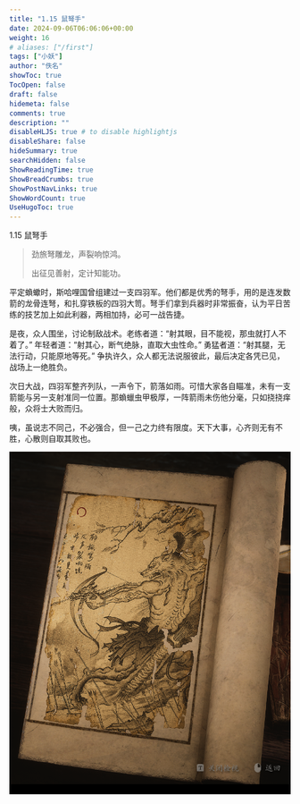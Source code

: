 ```yaml
---
title: "1.15 鼠弩手"
date: 2024-09-06T06:06:06+00:00
weight: 16
# aliases: ["/first"]
tags: ["小妖"]
author: "佚名"
showToc: true
TocOpen: false
draft: false
hidemeta: false
comments: true
description: ""
disableHLJS: true # to disable highlightjs
disableShare: false
hideSummary: true
searchHidden: false
ShowReadingTime: true
ShowBreadCrumbs: true
ShowPostNavLinks: true
ShowWordCount: true
UseHugoToc: true
---
```


1.15 鼠弩手

> 劲旅弩雕龙，声裂响惊鸿。
>
> 出征见善射，定计知能功。


平定蝜蠍时，斯哈哩国曾组建过一支四羽军。他们都是优秀的弩手，用的是连发数箭的龙骨连弩，和扎穿铁板的四羽大笥。弩手们拿到兵器时非常振奋，认为平日苦练的技艺加上如此利器，两相加持，必可一战告捷。

是夜，众人围坐，讨论制敌战术。老练者道：“射其眼，目不能视，那虫就打人不着了。” 年轻者道：“射其心，断气绝脉，直取大虫性命。” 勇猛者道：“射其腿，无法行动，只能原地等死。” 争执许久，众人都无法说服彼此，最后决定各凭已见，战场上一绝胜负。

次日大战，四羽军整齐列队，一声令下，箭落如雨。可惜大家各自瞄准，未有一支箭能与另一支射准同一位置。那蝜蠟虫甲极厚，一阵箭雨未伤他分毫，只如挠挠痒般，众将士大败而归。

咦，虽说志不同己，不必强合，但一己之力终有限度。天下大事，心齐则无有不胜，心散则自取其败也。


![本地图片](image.png)